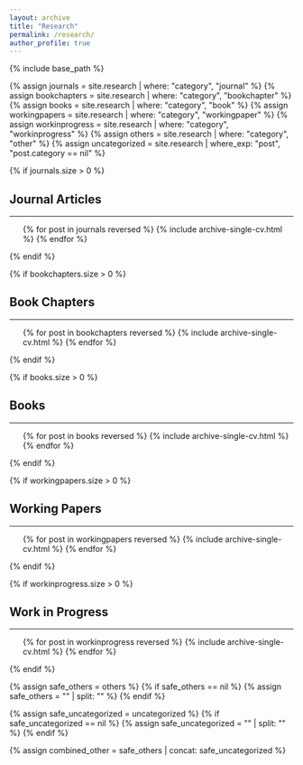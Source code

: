 ```yaml
---
layout: archive
title: "Research"
permalink: /research/
author_profile: true
---
```


{% include base_path %}

{% assign journals = site.research | where: "category", "journal" %}
{% assign bookchapters = site.research | where: "category", "bookchapter" %}
{% assign books = site.research | where: "category", "book" %}
{% assign workingpapers = site.research | where: "category", "workingpaper" %}
{% assign workinprogress = site.research | where: "category", "workinprogress" %}
{% assign others = site.research | where: "category", "other" %}
{% assign uncategorized = site.research | where_exp: "post", "post.category == nil" %}

{% if journals.size > 0 %}
<h2>Journal Articles</h2>
<hr />
<ul>
  {% for post in journals reversed %}
    {% include archive-single-cv.html %}
  {% endfor %}
</ul>
{% endif %}

{% if bookchapters.size > 0 %}
<h2>Book Chapters</h2>
<hr />
<ul>
  {% for post in bookchapters reversed %}
    {% include archive-single-cv.html %}
  {% endfor %}
</ul>
{% endif %}

{% if books.size > 0 %}
<h2>Books</h2>
<hr />
<ul>
  {% for post in books reversed %}
    {% include archive-single-cv.html %}
  {% endfor %}
</ul>
{% endif %}

{% if workingpapers.size > 0 %}
<h2>Working Papers</h2>
<hr />
<ul>
  {% for post in workingpapers reversed %}
    {% include archive-single-cv.html %}
  {% endfor %}
</ul>
{% endif %}

{% if workinprogress.size > 0 %}
<h2>Work in Progress</h2>
<hr />
<ul>
  {% for post in workinprogress reversed %}
    {% include archive-single-cv.html %}
  {% endfor %}
</ul>
{% endif %}

{% assign safe_others = others %}
{% if safe_others == nil %}
  {% assign safe_others = "" | split: "" %}
{% endif %}

{% assign safe_uncategorized = uncategorized %}
{% if safe_uncategorized == nil %}
  {% assign safe_uncategorized = "" | split: "" %}
{% endif %}

{% assign combined_other = safe_others | concat: safe_uncategorized %}
